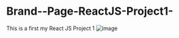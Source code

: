 # Brand--Page-ReactJS-Project1-
This is a first my React JS Project 1 
![image](https://github.com/Mubin29/Brand--Page-ReactJS-Project1-/assets/128401443/ad542fac-7dd2-4137-91be-d761aee99a87)
